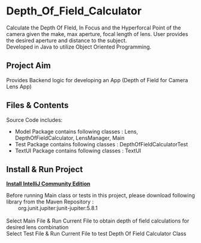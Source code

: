 # Depth_Of_Field_Calculator
Calculate the Depth Of FIeld, In Focus and the Hyperforcal Point of the camera given the make, max aperture, focal length of lens. User provides the desired aperture and distance to the subject.<br /> Developed in Java to utilize Object Oriented Programming.

## Project Aim
Provides Backend logic for developing an App (Depth of Field for Camera Lens App)

## Files & Contents
Source Code includes:<br />
- Model Package contains following classes : Lens, DepthOfFieldCalculator, LensManager, Main
- Test Package contains following classes : DepthOfFieldCalculatorTest
- TextUI Package contains following classes : TextUI

## Install & Run Project
**[Install IntelliJ Community Edition](https://www.jetbrains.com/idea/download/?section=windows)**

Before running Main class or tests in this project, please download following library from the Maven Repository :<br />
&nbsp;&nbsp;&nbsp;&nbsp;&nbsp;&nbsp;&nbsp;&nbsp;org.junit.jupiter:junit-jupiter:5.8.1
<br /><br />
Select Main File & Run Current File to obtain depth of field calculations for desired lens combination<br />
Select Test File & Run Current File to test Depth Of Field Calculator Class


